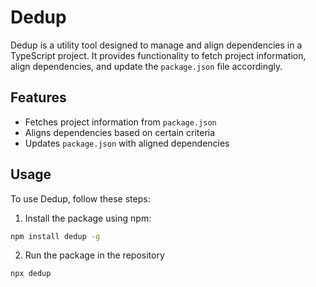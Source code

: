 # Dedup

Dedup is a utility tool designed to manage and align dependencies in a TypeScript project. It provides functionality to fetch project information, align dependencies, and update the `package.json` file accordingly.

## Features

- Fetches project information from `package.json`
- Aligns dependencies based on certain criteria
- Updates `package.json` with aligned dependencies

## Usage

To use Dedup, follow these steps:

1. Install the package using npm:

```bash
npm install dedup -g
```

2. Run the package in the repository

```bash
npx dedup
```
